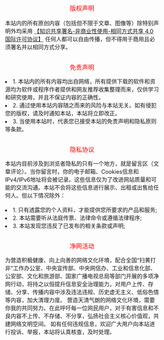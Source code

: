 <div style="font-size: 18px;">
    <div title="版权声明" style="font-size: 20px; text-align: center; color: red;">
				<span class="joe_mtitle">
					<span class="joe_mtitle__text">
						版权声明
					</span>
				</span>
    </div>
    <br>
    <div>
        本站内的所有原创内容（包括但不限于文章、图像等）除特别声明外均采用 <a target="_blank"
                                                                           href="https://creativecommons.org/licenses/by/4.0/deed.zh"
                                                                           rel="noopener noreferrer nofollow">【知识共享署名-非商业性使用-相同方式共享
        4.0 国际许可协议】</a>&nbsp;任何人都可以自由传播，但不得用于商用且必须署名并以相同方式分享。
    </div>
    <br>
    <p>
    <div title="免责声明" style="font-size: 20px; text-align: center; color: red;">
				<span class="joe_mtitle">
					<span class="joe_mtitle__text">
						免责声明
					</span>
				</span>
    </div>
    </p>
    <li>1.
        本站内的所有内容均出自网络，所有提供下载的软件和资源均为软件或程序作者提供和网友推荐收集整理而来，仅供学习和研究使用，并且不保证内容的正确性。
    </li>
    <li>2. 通过使用本站内容随之而来的风险与本站无关。如有侵犯您的版权，请及时通知本站，本站将立即改正。</li>
    <li>3. 当使用本站时，代表您已接受本站的免责声明和隐私原则等条款。</li>
    <br>
    <p>
    <div title="隐私协议" style="font-size: 20px; text-align: center; color: red;">
				<span class="joe_mtitle">
					<span class="joe_mtitle__text">
						隐私协议
					</span>
				</span>
    </div>
    </p>
    本站内目前涉及到浏览者隐私的只有一个地方，就是留言区（文章评论）。当你留言时，你的电子邮箱、Cookies信息和IPv4/IPv6地址将会被记录。这些信息仅为了改进网站质量和可能的交流沟通。本站不会将这些信息进行展示、出租或出售给任何人。但以下情况除外：<br>
    <br>
    <li>1. 只有透露您的个人资料，才能提供您所要求的产品和服务;</li>
    <li>2. 本站需要听从法庭传票、法律命令或遵循法律程序;</li>
    <li>3. 本站发现您违反了已发布的相关条款或声明;</li>
    <br>
    <p>
        <div title="净网活动" style="font-size: 20px; text-align: center; color: red; ">
				<span class="joe_mtitle">
					<span class="joe_mtitle__text">
						净网活动
					</span>
				</span>
        </div>
    </p>
    <div>
        为营造积极健康、向上向善的网络文化环境，配合全国“扫黄打非”工作办公室、中央宣传部、中央网信办、工业和信息化部、公安部、文化和旅游部、国家广播电视总局等部门开展的多项净网行动，将持之以恒提升信息安全治理能力，对用户上传、存储、分享、传播内容中涉及违法违规、历史虚无主义、低俗色情等内容，加大清理力度。
        营造天清气朗的网络文化环境，需要你我的共同努力。在此呼吁每一位网民用户，对于有害信息和不良内容不上传、不存储、不分享，弘扬社会主义核心价值观，共建网络文明空间。
        如有任何违规信息，欢迎广大用户向本站进行投诉、举报，本站将认真核查，及时处理。
    </div>
    <br>
</div>
